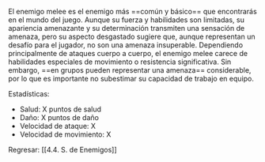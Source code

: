 
El enemigo melee es el enemigo más ==común y básico== que encontrarás en el mundo del juego. Aunque su fuerza y habilidades son limitadas, su apariencia amenazante y su determinación transmiten una sensación de amenaza, pero su aspecto desgastado sugiere que, aunque representan un desafío para el jugador, no son una amenaza insuperable. Dependiendo principalmente de ataques cuerpo a cuerpo, el enemigo melee carece de habilidades especiales de movimiento o resistencia significativa. Sin embargo, ==en grupos pueden representar una amenaza== considerable, por lo que es importante no subestimar su capacidad de trabajo en equipo.

Estadísticas:

+ Salud: X puntos de salud
+ Daño: X puntos de daño
+ Velocidad de ataque: X 
+ Velocidad de movimiento: X


Regresar: [[4.4. S. de Enemigos]]